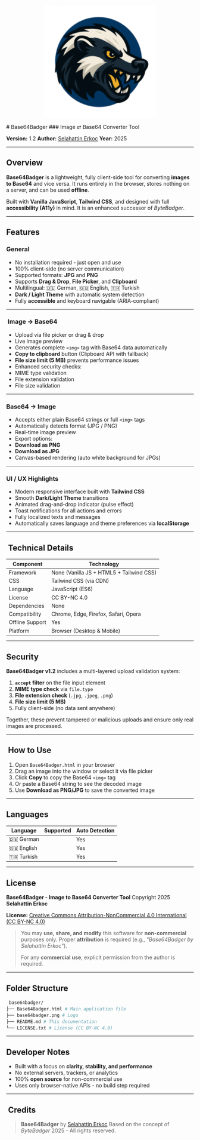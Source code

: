 <p align="center">
  <img src="https://raw.githubusercontent.com/habanada/Base64Badger/refs/heads/main/base64badger.png" alt="Base64Badger Logo" width="300">
</p>
#  Base64Badger 
### Image ⇄ Base64 Converter Tool

**Version:** 1.2 
**Author:** [Selahattin Erkoc](https://github.com/habanada) 
**Year:** 2025 

---

##  Overview

**Base64Badger** is a lightweight, fully client-side tool for converting **images to Base64** and vice versa. 
It runs entirely in the browser, stores nothing on a server, and can be used **offline**. 

Built with **Vanilla JavaScript**, **Tailwind CSS**, and designed with full **accessibility (A11y)** in mind. 
It is an enhanced successor of *ByteBadger*.

---

##  Features

###  General
- No installation required - just open and use 
- 100% client-side (no server communication) 
- Supported formats: **JPG** and **PNG** 
- Supports **Drag & Drop**, **File Picker**, and **Clipboard** 
- Multilingual: 🇩🇪 German, 🇬🇧 English, 🇹🇷 Turkish 
- **Dark / Light Theme** with automatic system detection 
- Fully **accessible** and keyboard navigable (ARIA-compliant)

---

### ️ Image → Base64
- Upload via file picker or drag & drop 
- Live image preview 
- Generates complete `<img>` tag with Base64 data automatically 
- **Copy to clipboard** button (Clipboard API with fallback) 
- **File size limit (5 MB)** prevents performance issues 
- Enhanced security checks:
 - MIME type validation 
 - File extension validation 
 - File size validation 

---

###  Base64 → Image
- Accepts either plain Base64 strings or full `<img>` tags 
- Automatically detects format (JPG / PNG) 
- Real-time image preview 
- Export options:
 - **Download as PNG** 
 - **Download as JPG** 
- Canvas-based rendering (auto white background for JPGs)

---

###  UI / UX Highlights
- Modern responsive interface built with **Tailwind CSS** 
- Smooth **Dark/Light Theme** transitions 
- Animated drag-and-drop indicator (pulse effect) 
- Toast notifications for all actions and errors 
- Fully localized texts and messages 
- Automatically saves language and theme preferences via **localStorage**

---

## ️ Technical Details

| Component | Technology |
|------------|-------------|
| Framework | None (Vanilla JS + HTML5 + Tailwind CSS) |
| CSS | Tailwind CSS (via CDN) |
| Language | JavaScript (ES6) |
| License | CC BY-NC 4.0 |
| Dependencies | None |
| Compatibility | Chrome, Edge, Firefox, Safari, Opera |
| Offline Support |  Yes |
| Platform | Browser (Desktop & Mobile) |

---

##  Security

**Base64Badger v1.2** includes a multi-layered upload validation system:

1. **`accept` filter** on the file input element 
2. **MIME type check** via `file.type` 
3. **File extension check** (`.jpg`, `.jpeg`, `.png`) 
4. **File size limit (5 MB)** 
5. Fully client-side (no data sent anywhere)

Together, these prevent tampered or malicious uploads and ensure only real images are processed.

---

## ️ How to Use

1. Open `Base64Badger.html` in your browser 
2. Drag an image into the window or select it via file picker 
3. Click **Copy** to copy the Base64 `<img>` tag 
4. Or paste a Base64 string to see the decoded image 
5. Use **Download as PNG/JPG** to save the converted image 

---

##  Languages

| Language | Supported | Auto Detection |
|-----------|------------|----------------|
| 🇩🇪 German |  | Yes |
| 🇬🇧 English |  | Yes |
| 🇹🇷 Turkish |  | Yes |

---

##  License

**Base64Badger - Image to Base64 Converter Tool** 
Copyright  2025 **Selahattin Erkoc**

**License:** 
[Creative Commons Attribution-NonCommercial 4.0 International (CC BY-NC 4.0)](https://creativecommons.org/licenses/by-nc/4.0/)

>  You may **use, share, and modify** this software for **non-commercial** purposes only. 
> Proper **attribution** is required (e.g., *"Base64Badger by Selahattin Erkoc"*). 
> 
> For any **commercial use**, explicit permission from the author is required.

---

##  Folder Structure

```bash
 base64badger/
├── Base64Badger.html # Main application file
├── base64badger.png # Logo
├── README.md # This documentation
└── LICENSE.txt # License (CC BY-NC 4.0)
````

---

##  Developer Notes

* Built with a focus on **clarity, stability, and performance**
* No external servers, trackers, or analytics
* 100% **open source** for non-commercial use
* Uses only browser-native APIs - no build step required

---

## ️ Credits

> **Base64Badger** by [Selahattin Erkoc](https://github.com/habanada)
> Based on the concept of *ByteBadger*
>  2025 - All rights reserved.



